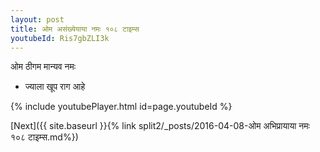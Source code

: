 ```yaml
---
layout: post
title: ओम असंख्येयाया नमः १०८ टाइम्स
youtubeId: Ris7gbZLI3k
---
```

 
 
 ओम ठीगम मान्यव नमः  
 
 -  ज्याला खूप राग आहे 
 
  
 
  
 
 
 
 
 
 


{% include youtubePlayer.html id=page.youtubeId %}
 
[Next]({{ site.baseurl }}{% link  split2/_posts/2016-04-08-ओम अभिप्रायाया नमः १०८ टाइम्स.md%})
 
